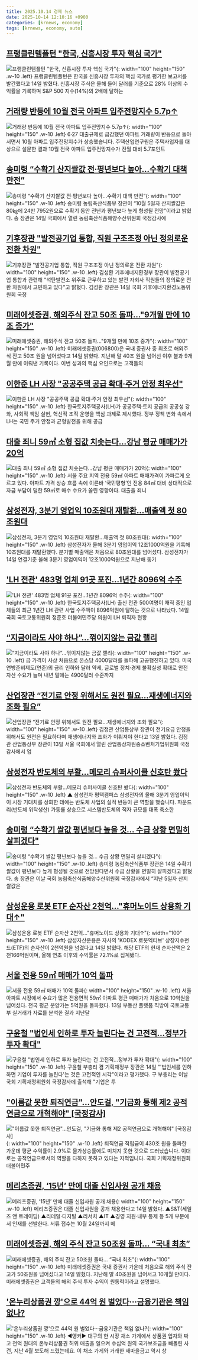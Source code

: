 ```yaml
---
title: 2025.10.14 경제 뉴스
date: 2025-10-14 12:10:16 +0900
categories: [krnews, economy]
tags: [krnews, economy, auto]
---
```

## [프랭클린템플턴 "한국, 신흥시장 투자 핵심 국가"](https://n.news.naver.com/mnews/article/014/0005418775)

![프랭클린템플턴 "한국, 신흥시장 투자 핵심 국가"](https://mimgnews.pstatic.net/image/origin/014/2025/10/14/5418775.jpg?type=nf220_150){: width="100" height="150" .w-10 .left}
프랭클린템플턴은 한국을 신흥시장 투자의 핵심 국가로 평가한 보고서를 발간했다고 14일 밝혔다. 신흥시장 주식은 올해 들어 달러를 기준으로 28% 이상의 수익률을 기록하며 S&P 500 지수(14%)의 2배에 달하는

## [거래량 반등에 10월 전국 아파트 입주전망지수 5.7p↑](https://n.news.naver.com/mnews/article/055/0001299519)

![거래량 반등에 10월 전국 아파트 입주전망지수 5.7p↑](https://mimgnews.pstatic.net/image/origin/055/2025/10/14/1299519.jpg?type=nf220_150){: width="100" height="150" .w-10 .left}
6·27 대출규제로 급감했던 아파트 거래량이 반등으로 돌아서면서 10월 아파트 입주전망지수가 상승했습니다. 주택산업연구원은 주택사업자를 대상으로 설문한 결과 10월 전국 아파트 입주전망지수가 전월 대비 5.7포인트

## [송미령 “수확기 산지쌀값 전·평년보다 높아…수확기 대책 만전”](https://n.news.naver.com/mnews/article/011/0004542958)

![송미령 “수확기 산지쌀값 전·평년보다 높아…수확기 대책 만전”](https://mimgnews.pstatic.net/image/origin/011/2025/10/14/4542958.jpg?type=nf220_150){: width="100" height="150" .w-10 .left}
송미령 농림축산식품부 장관이 “10월 5일자 산지쌀값은 80㎏에 24만 7952원으로 수확기 동안 전년과 평년보다 높게 형성될 전망”이라고 밝혔다. 송 장관은 14일 국회에서 열린 농림축산식품해양수산위원회 국정감사에

## [기후장관 "발전공기업 통합, 직원 구조조정 아닌 정의로운 전환 차원"](https://n.news.naver.com/mnews/article/003/0013533184)

![기후장관 "발전공기업 통합, 직원 구조조정 아닌 정의로운 전환 차원"](https://mimgnews.pstatic.net/image/origin/003/2025/10/14/13533184.jpg?type=nf220_150){: width="100" height="150" .w-10 .left}
김성환 기후에너지환경부 장관이 발전공기업 통합과 관련해 "석탄발전소 위주로 근무하고 있는 발전 자회사 직원들의 정의로운 전환 차원에서 고민하고 있다"고 밝혔다. 김성환 장관은 14일 국회 기후에너지환경노동위원회 국정

## [미래에셋증권, 해외주식 잔고 50조 돌파…"9개월 만에 10조 증가"](https://n.news.naver.com/mnews/article/421/0008536381)

![미래에셋증권, 해외주식 잔고 50조 돌파…"9개월 만에 10조 증가"](https://mimgnews.pstatic.net/image/origin/421/2025/10/14/8536381.jpg?type=nf220_150){: width="100" height="150" .w-10 .left}
미래에셋증권(006800)은 국내 증권사 중 최초로 해외주식 잔고 50조 원을 넘어섰다고 14일 밝혔다. 지난해 말 40조 원을 넘어선 이후 불과 9개월 만에 이뤄낸 기록이다. 이번 성과의 핵심 요인으로는 고객들의

## [이한준 LH 사장 "공공주택 공급 확대·주거 안정 최우선"](https://n.news.naver.com/mnews/article/421/0008536267)

![이한준 LH 사장 "공공주택 공급 확대·주거 안정 최우선"](https://mimgnews.pstatic.net/image/origin/421/2025/10/14/8536267.jpg?type=nf220_150){: width="100" height="150" .w-10 .left}
한국토지주택공사(LH)가 공공주택·토지 공급의 공공성 강화, 사회적 책임 실현, 혁신적 조직 운영을 핵심 과제로 제시했다. 정부 정책 변화 속에서 LH는 국민 주거 안정과 균형발전을 위해 공급

## [대출 죄니 59㎡ 소형 집값 치솟는다…강남 평균 매매가가 20억](https://n.news.naver.com/mnews/article/025/0003474823)

![대출 죄니 59㎡ 소형 집값 치솟는다…강남 평균 매매가가 20억](https://mimgnews.pstatic.net/image/origin/025/2025/10/13/3474823.jpg?type=nf220_150){: width="100" height="150" .w-10 .left}
서울 주요 지역 전용 59㎡ 아파트 매매가격이 가파르게 오르고 있다. 아파트 가격 상승 흐름 속에 이른바 ‘국민평형’인 전용 84㎡ 대비 상대적으로 자금 부담이 덜한 59㎡로 매수 수요가 쏠린 영향이다. 대출을 죄니

## [삼성전자, 3분기 영업익 10조원대 재탈환…매출액 첫 80조원대](https://n.news.naver.com/mnews/article/277/0005663746)

![삼성전자, 3분기 영업익 10조원대 재탈환…매출액 첫 80조원대](https://mimgnews.pstatic.net/image/origin/277/2025/10/14/5663746.jpg?type=nf220_150){: width="100" height="150" .w-10 .left}
삼성전자가 올해 3분기 영업이익 12조1000억원을 기록해 10조원대를 재탈환했다. 분기별 매출액은 처음으로 80조원대를 넘어섰다. 삼성전자가 14일 연결기준 올해 3분기 영업이익이 12조1000억원으로 지난해 동기

## ['LH 전관' 483명 업체 91곳 포진…1년간 8096억 수주](https://n.news.naver.com/mnews/article/003/0013532500)

!['LH 전관' 483명 업체 91곳 포진…1년간 8096억 수주](https://mimgnews.pstatic.net/image/origin/003/2025/10/14/13532500.jpg?type=nf220_150){: width="100" height="150" .w-10 .left}
한국토지주택공사(LH) 출신 전관 500여명이 재직 중인 업체들의 최근 1년간 LH 관련 사업 수주액이 8096억원에 달하는 것으로 나타났다. 14일 국회 국토교통위원회 정준호 더불어민주당 의원이 LH 퇴직자 현황

## [“지금이라도 사야 하나”…꺾이지않는 금값 랠리](https://n.news.naver.com/mnews/article/018/0006137159)

![“지금이라도 사야 하나”…꺾이지않는 금값 랠리](https://mimgnews.pstatic.net/image/origin/018/2025/10/13/6137159.jpg?type=nf220_150){: width="100" height="150" .w-10 .left}
금 가격이 사상 처음으로 온스당 4000달러를 돌파해 고공행진하고 있다. 미국 연방준비제도(연준)의 금리 인하와 달러 약세, 글로벌 정치·경제 불확실성 확대로 안전자산 수요가 늘며 내년 말에는 4900달러 수준까지

## [산업장관 “전기료 안정 위해서도 원전 필요…재생에너지와 조화 필요”](https://n.news.naver.com/mnews/article/018/0006137345)

![산업장관 “전기료 안정 위해서도 원전 필요…재생에너지와 조화 필요”](https://mimgnews.pstatic.net/image/origin/018/2025/10/14/6137345.jpg?type=nf220_150){: width="100" height="150" .w-10 .left}
김정관 산업통상부 장관이 전기요금 안정을 위해서도 원전은 필요하다며 재생에너지와 조화가 이뤄져야 한다고 13일 밝혔다. 김정관 산업통상부 장관이 13일 서울 국회에서 열린 산업통상자원중소벤처기업위원회 국정감사에서 업

## [삼성전자 반도체의 부활…메모리 슈퍼사이클 신호탄 쐈다](https://n.news.naver.com/mnews/article/055/0001299478)

![삼성전자 반도체의 부활…메모리 슈퍼사이클 신호탄 쐈다](https://mimgnews.pstatic.net/image/origin/055/2025/10/14/1299478.jpg?type=nf220_150){: width="100" height="150" .w-10 .left}
▲ 삼성전자 평택캠퍼스 삼성전자의 올해 3분기 영업이익이 시장 기대치를 상회한 데에는 반도체 사업의 실적 반등이 큰 역할을 했습니다. 파운드리(반도체 위탁생산) 가동률 상승으로 시스템반도체의 적자 규모를 대폭 축소한

## [송미령 “수확기 쌀값 평년보다 높을 것… 수급 상황 면밀히 살피겠다"](https://n.news.naver.com/mnews/article/366/0001114140)

![송미령 “수확기 쌀값 평년보다 높을 것… 수급 상황 면밀히 살피겠다"](https://mimgnews.pstatic.net/image/origin/366/2025/10/14/1114140.jpg?type=nf220_150){: width="100" height="150" .w-10 .left}
송미령 농림축산식품부 장관은 14일 수확기 쌀값이 평년보다 높게 형성될 것으로 전망된다면서 수급 상황을 면밀히 살피겠다고 밝혔다. 송 장관은 이날 국회 농림축산식품해양수산위원회 국정감사에서 “지난 5일자 산지쌀값은

## [삼성운용 로봇 ETF 순자산 2천억…"휴머노이드 상용화 기대↑"](https://n.news.naver.com/mnews/article/001/0015676139)

![삼성운용 로봇 ETF 순자산 2천억…"휴머노이드 상용화 기대↑"](https://mimgnews.pstatic.net/image/origin/001/2025/10/14/15676139.jpg?type=nf220_150){: width="100" height="150" .w-10 .left}
삼성자산운용은 자사의 'KODEX 로봇엑티브' 상장지수펀드(ETF)의 순자산이 2천억원을 넘겼다고 14일 밝혔다. 해당 ETF의 현재 순자산액은 2천166억원이며, 올해 연초 이후의 수익률은 72.1%로 집계됐다.

## [서울 전용 59㎡ 매매가 10억 돌파](https://n.news.naver.com/mnews/article/015/0005196015)

![서울 전용 59㎡ 매매가 10억 돌파](https://mimgnews.pstatic.net/image/origin/015/2025/10/13/5196015.jpg?type=nf220_150){: width="100" height="150" .w-10 .left}
서울 아파트 시장에서 수요가 많은 전용면적 59㎡ 아파트 평균 매매가가 처음으로 10억원을 넘어섰다. 전국 평균 분양가는 5억원을 돌파했다. 13일 부동산 플랫폼 직방이 국토교통부 실거래가 자료를 분석한 결과 지난달

## [구윤철 "법인세 인하로 투자 늘린다는 건 고전적…정부가 투자 확대"](https://n.news.naver.com/mnews/article/421/0008536300)

![구윤철 "법인세 인하로 투자 늘린다는 건 고전적…정부가 투자 확대"](https://mimgnews.pstatic.net/image/origin/421/2025/10/14/8536300.jpg?type=nf220_150){: width="100" height="150" .w-10 .left}
구윤철 부총리 겸 기획재정부 장관은 14일 "'법인세를 인하하면 기업이 투자를 늘린다'는 것은 고전적인 시각"이라고 평가했다. 구 부총리는 이날 국회 기획재정위원회 국정감사에 출석해 "기업은 투

## ["이름값 못한 퇴직연금"...안도걸, "기금화 통해 제2 공적연금으로 개혁해야" [국정감사]](https://n.news.naver.com/mnews/article/660/0000094707)

!["이름값 못한 퇴직연금"...안도걸, "기금화 통해 제2 공적연금으로 개혁해야" [국정감사]](https://mimgnews.pstatic.net/image/origin/660/2025/10/14/94707.jpg?type=nf220_150){: width="100" height="150" .w-10 .left}
퇴직연금 적립금이 430조 원을 돌파한 가운데 평균 수익률이 2.9%로 물가상승률에도 미치지 못한 것으로 드러났습니다. 이대로는 공적연금으로서의 역할을 다하지 못하고 있다는 지적입니다. 국회 기획재정위원회 더불어민주

## [메리츠증권, ‘15년’ 만에 대졸 신입사원 공개 채용](https://n.news.naver.com/mnews/article/366/0001114109)

![메리츠증권, ‘15년’ 만에 대졸 신입사원 공개 채용](https://mimgnews.pstatic.net/image/origin/366/2025/10/14/1114109.jpg?type=nf220_150){: width="100" height="150" .w-10 .left}
메리츠증권은 대졸 신입사원을 공개 채용한다고 14일 밝혔다. ▲S&T(세일즈 앤 트레이딩) ▲리테일·디지털 ▲리서치 ▲IT ▲경영 지원·내부 통제 등 5개 부문에서 인재를 선발한다. 서류 접수는 10월 24일까지 메

## [미래에셋증권, 해외 주식 잔고 50조원 돌파… “국내 최초”](https://n.news.naver.com/mnews/article/366/0001114147)

![미래에셋증권, 해외 주식 잔고 50조원 돌파… “국내 최초”](https://mimgnews.pstatic.net/image/origin/366/2025/10/14/1114147.jpg?type=nf220_150){: width="100" height="150" .w-10 .left}
미래에셋증권은 국내 증권사 가운데 처음으로 해외 주식 잔고가 50조원을 넘어섰다고 14일 밝혔다. 지난해 말 40조원을 넘어서고 10개월 만이다. 미래에셋증권은 고객들의 해외 주식 투자 수익이 원동력이라고 설명했다.

## ['온누리상품권 깡'으로 44억 원 벌었다···금융기관은 책임 없나?](https://n.news.naver.com/mnews/article/657/0000043707)

!['온누리상품권 깡'으로 44억 원 벌었다···금융기관은 책임 없나?](https://mimgnews.pstatic.net/image/origin/657/2025/10/13/43707.jpg?type=nf220_150){: width="100" height="150" .w-10 .left}
◀앵커▶ 대구의 한 시장 채소 가게에서 상품권 업자와 짜고 천억 원대의 온누리상품권 허위 매출을 일으켜 수십억 원의 국가보조금을 빼돌린 사건, 지난 4월 보도해 드렸는데요. 이 채소 가게와 거래한 새마을금고 역시 상


